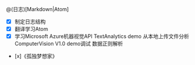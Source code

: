 @(日志)[Markdown|Atom]
- [x] 制定日志结构
- [x] 翻译学习Atom
- [x] 学习Microsoft Azure机器视觉API
 TextAnalytics demo 从本地上传文件分析
 ComputerVision V1.0 demo调试 数据正则解析
- [x]《孤独梦想家》
